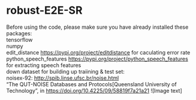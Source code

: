 # robust-E2E-SR

Before using the code, please make sure you have already installed these packages:\
tensorflow\
numpy\
edit_distance https://pypi.org/project/editdistance for caculating error rate\
python_speech_features https://pypi.org/project/python_speech_features for extracting speech features\
down dataset for building up  traiining & test set:\
noisex-92: http://spib.linse.ufsc.br/noise.html \
 “The QUT-NOISE Databases and Protocols[Queensland University of Technology”,
in https://doi.org/10.4225/09/58819f7a21a21
![Image text]
